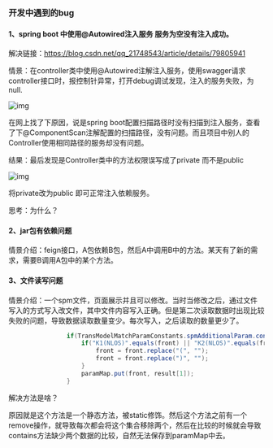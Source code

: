 ### 开发中遇到的bug

#### 1、spring boot 中使用@Autowired注入服务 服务为空没有注入成功。

解决链接：https://blog.csdn.net/qq_21748543/article/details/79805941

情景：在controller类中使用@Autowired注解注入服务，使用swagger请求controller接口时，报控制针异常，打开debug调试发现，注入的服务失败，为null.

![img](https://img-blog.csdn.net/20180403170350286)

在网上找了下原因，说是spring boot配置扫描路径时没有扫描到注入服务，查看了下@ComponentScan注解配置的扫描路径，没有问题。而且项目中别人的Controller使用相同路径的服务却没有问题。

结果：最后发现是Controller类中的方法权限误写成了private  而不是public 

![img](https://img-blog.csdn.net/20180403171048467)

将private改为public  即可正常注入依赖服务。

思考：为什么？



#### 2、jar包有依赖问题

情景介绍：feign接口，A包依赖B包，然后A中调用B中的方法。某天有了新的需求，需要B调用A包中的某个方法。



#### 3、文件读写问题

情景介绍：一个spm文件，页面展示并且可以修改。当时当修改之后，通过文件写入的方式写入改文件，其中文件内容写入正确。但是第二次读取数据时出现比较失败的问题，导致数据读取数量变少。每次写入，之后读取的数量更少了。

```java
				if(TransModelMatchParamConstants.spmAdditionalParam.contains(front)){ //每次更新之后这个比较就会失效几个数值
					if("K1(NLOS)".equals(front) || "K2(NLOS)".equals(front)){
						front = front.replace("(", "");
						front = front.replace(")", "");
					}
					paramMap.put(front, result[1]);
				}
```

解决方法是啥？

原因就是这个方法是一个静态方法，被static修饰。然后这个方法之前有一个remove操作，就导致每次都会将这个集合移除两个，然后在比较的时候就会导致contains方法缺少两个数据的比较，自然无法保存到paramMap中去。